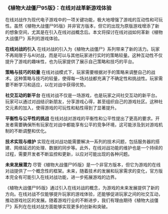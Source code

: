 ### 《植物大战僵尸95版》：在线对战革新游戏体验

在线对战作为现代电子游戏中的一项关键功能，极大地增强了游戏的互动性和可玩性。虽然《植物大战僵尸95版》并非官方版本，但它的出现为原版游戏增添了新的想象空间，尤其是在引入在线对战概念后。本文将探讨在线对战如何革新《植物大战僵尸》系列的游戏体验。

**在线对战的引入**
在线对战的引入为《植物大战僵尸》系列带来了新的活力。玩家不再局限于与AI对战，而是可以与其他玩家进行实时的策略较量。这种互动性不仅提升了游戏的趣味性，也为玩家提供了展示自己策略和技巧的平台。

**策略与技巧的较量**
在线对战模式下，玩家需要根据对手的策略来调整自己的战术。这种策略与技巧的较量，使得每一场对战都充满了不确定性和挑战性。玩家需要不断学习和适应，以在对战中获得优势。

**社交互动的新平台**
在线对战不仅是一场游戏，也是玩家之间社交互动的新平台。玩家可以通过对战结识新朋友，分享游戏心得，甚至组织自己的游戏社区。这种社交元素的加入，使得游戏的可玩性和粘性得到了显著提升。

**平衡性与公平性的挑战**
在线对战对游戏的平衡性和公平性提出了更高的要求。开发者需要确保所有玩家在对战中都能享有公平的竞争环境，这可能涉及到对游戏机制的不断调整和优化。

**技术实现与维护**
实现在线对战功能需要解决一系列的技术问题，包括服务器的搭建、网络延迟的处理、数据的同步等。此外，在线对战功能的维护也是一个持续的过程，需要开发者不断监控和更新，以应对可能出现的各种问题。

**未来发展潜力**
尽管《植物大战僵尸95版》是一个非官方版本，但它为游戏的在线对战提供了一个概念性的框架。未来，随着技术的发展和玩家需求的变化，官方版本完全有可能引入在线对战功能，进一步拓展游戏的边界。

《植物大战僵尸95版》通过引入在线对战的概念，为游戏的未来发展提供了新的方向。在线对战不仅能够提升玩家的游戏体验，还能够促进玩家之间的社交互动，推动游戏社区的发展。随着游戏行业的不断进步，我们有理由期待《植物大战僵尸》系列在在线对战方面能够实现更多的创新和突破。